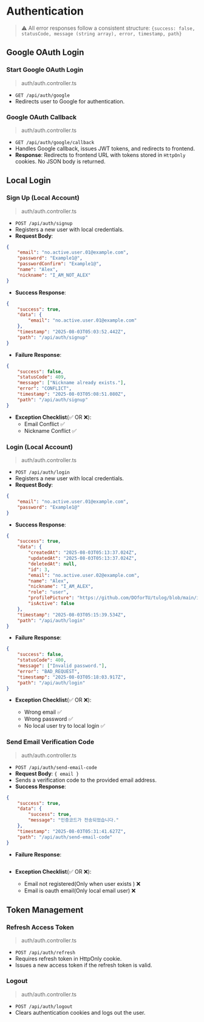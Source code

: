 # Authentication

> ⚠️ All error responses follow a consistent structure:
> `{success: false, statusCode, message (string array), error, timestamp, path}`

## Google OAuth Login

### Start Google OAuth Login

> auth/auth.controller.ts

-   `GET /api/auth/google`
-   Redirects user to Google for authentication.

### Google OAuth Callback

> auth/auth.controller.ts

-   `GET /api/auth/google/callback`
-   Handles Google callback, issues JWT tokens, and redirects to frontend.
-   **Response**: Redirects to frontend URL with tokens stored in `HttpOnly` cookies. No JSON body is returned.

## Local Login

### Sign Up (Local Account)

> auth/auth.controller.ts

-   `POST /api/auth/signup`
-   Registers a new user with local credentials.
-   **Request Body**:

```json
{
    "email": "no.active.user.01@example.com",
    "password": "Example1@",
    "passwordConfirm": "Example1@",
    "name": "Alex",
    "nickname": "I_AM_NOT_ALEX"
}
```

-   **Success Response**:

```json
{
    "success": true,
    "data": {
        "email": "no.active.user.01@example.com"
    },
    "timestamp": "2025-08-03T05:03:52.442Z",
    "path": "/api/auth/signup"
}
```

-   **Failure Response**:

```json
{
    "success": false,
    "statusCode": 409,
    "message": ["Nickname already exists."],
    "error": "CONFLICT",
    "timestamp": "2025-08-03T05:08:51.080Z",
    "path": "/api/auth/signup"
}
```

-   **Exception Checklist**(✅ OR ❌):
    -   Email Conflict ✅
    -   Nickname Conflict ✅

### Login (Local Account)

> auth/auth.controller.ts

-   `POST /api/auth/login`
-   Registers a new user with local credentials.
-   **Request Body**:

```json
{
    "email": "no.active.user.01@example.com",
    "password": "Example1@"
}
```

-   **Success Response**:

```json
{
    "success": true,
    "data": {
        "createdAt": "2025-08-03T05:13:37.024Z",
        "updatedAt": "2025-08-03T05:13:37.024Z",
        "deletedAt": null,
        "id": 3,
        "email": "no.active.user.02@example.com",
        "name": "Alex",
        "nickname": "I_AM_ALEX",
        "role": "user",
        "profilePicture": "https://github.com/DOforTU/tulog/blob/main/img/user-profile/default-avatar.png?raw=true",
        "isActive": false
    },
    "timestamp": "2025-08-03T05:15:39.534Z",
    "path": "/api/auth/login"
}
```

-   **Failure Response**:

```json
{
    "success": false,
    "statusCode": 400,
    "message": ["Invalid password."],
    "error": "BAD_REQUEST",
    "timestamp": "2025-08-03T05:18:03.917Z",
    "path": "/api/auth/login"
}
```

-   **Exception Checklist**(✅ OR ❌):

    -   Wrong email ✅
    -   Wrong password ✅
    -   No local user try to local login ✅

### Send Email Verification Code

> auth/auth.controller.ts

-   `POST /api/auth/send-email-code`
-   **Request Body**: `{ email }`
-   Sends a verification code to the provided email address.
-   **Success Response**:

```json
{
    "success": true,
    "data": {
        "success": true,
        "message": "인증코드가 전송되었습니다."
    },
    "timestamp": "2025-08-03T05:31:41.627Z",
    "path": "/api/auth/send-email-code"
}
```

-   **Failure Response**:

```json

```

-   **Exception Checklist**(✅ OR ❌):

    -   Email not registered(Only when user exists ) ❌
    -   Email is oauth email(Only local email user) ❌

## Token Management

### Refresh Access Token

> auth/auth.controller.ts

-   `POST /api/auth/refresh`
-   Requires refresh token in HttpOnly cookie.
-   Issues a new access token if the refresh token is valid.

### Logout

> auth/auth.controller.ts

-   `POST /api/auth/logout`
-   Clears authentication cookies and logs out the user.
